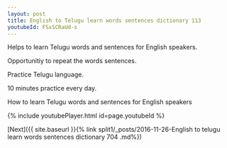```yaml
---
layout: post
title: English to Telugu learn words sentences dictionary 113 
youtubeId: FSxSCRaUd-s
---
```

 
 
Helps to learn Telugu words and sentences for English speakers.

Opportunitiy to repeat the words sentences. 

Practice Telugu language. 
 
10 minutes practice every day. 
 
How to learn Telugu words and sentences for English speakers 
 
{% include youtubePlayer.html id=page.youtubeId %}
 
 
[Next]({{ site.baseurl }}{% link  split1/_posts/2016-11-26-English to telugu learn words sentences dictionary 704 .md%})
 
